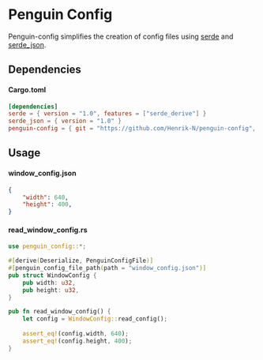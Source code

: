 # Penguin Config

Penguin-config simplifies the creation of config files using [serde](https://github.com/serde-rs/serde) and [serde_json](https://github.com/serde-rs/json).


## Dependencies
#### Cargo.toml
```toml
[dependencies]
serde = { version = "1.0", features = ["serde_derive"] }
serde_json = { version = "1.0" }
penguin-config = { git = "https://github.com/Henrik-N/penguin-config", features = ["penguin-config-derive"] }
```

## Usage

#### window_config.json
```json
{
    "width": 640,
    "height": 400,
}
```

#### read_window_config.rs
```rust
use penguin_config::*;

#[derive(Deserialize, PenguinConfigFile)]
#[penguin_config_file_path(path = "window_config.json")]
pub struct WindowConfig {
    pub width: u32,
    pub height: u32,
}

pub fn read_window_config() {
    let config = WindowConfig::read_config();
    
    assert_eq!(config.width, 640);
    assert_eq!(config.height, 400);
}
```
